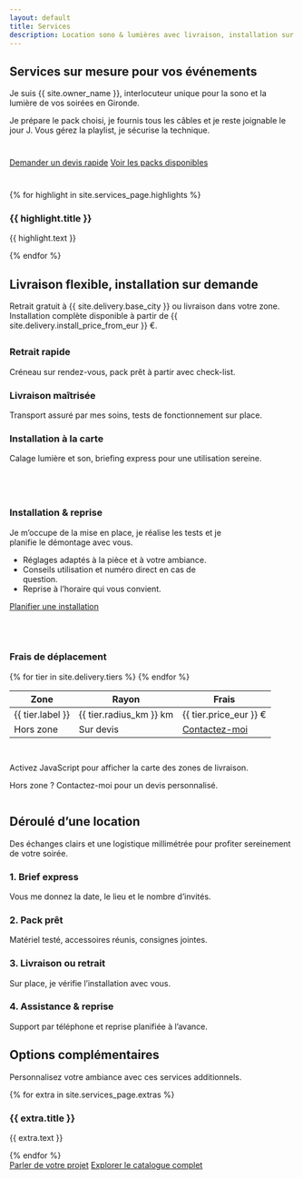 ```yaml
---
layout: default
title: Services
description: Location sono & lumières avec livraison, installation sur demande et assistance personnalisée en Gironde.
---
```


<section class="section">
  <div class="container">
    <div class="section-header">
      <h1>Services sur mesure pour vos événements</h1>
      <p class="muted">Je suis {{ site.owner_name }}, interlocuteur unique pour la sono et la lumière de vos soirées en Gironde.</p>
    </div>
    <p>Je prépare le pack choisi, je fournis tous les câbles et je reste joignable le jour J. Vous gérez la playlist, je sécurise la technique.</p>
    <div class="section-actions" style="margin: 2.5rem 0; gap: 1.25rem;">
      <a class="button button--primary" href="{{ site.forms.booking_google_form_url }}" target="_blank" rel="noopener">Demander un devis rapide</a>
      <a class="button button--ghost" href="/packs/">Voir les packs disponibles</a>
    </div>
    <div class="feature-grid" style="margin-top: 2.5rem;">
      {% for highlight in site.services_page.highlights %}
      <article class="feature-card">
        <h3>{{ highlight.title }}</h3>
        <p class="muted">{{ highlight.text }}</p>
      </article>
      {% endfor %}
    </div>
  </div>
</section>

<section class="section">
  <div class="container">
    <div style="display: grid; gap: 2.5rem; grid-template-columns: repeat(auto-fit, minmax(280px, 1fr)); align-items: start;">
      <div>
        <div class="section-header">
          <h2>Livraison flexible, installation sur demande</h2>
          <p class="muted">Retrait gratuit à {{ site.delivery.base_city }} ou livraison dans votre zone. Installation complète disponible à partir de {{ site.delivery.install_price_from_eur }} €.</p>
        </div>
        <div class="feature-grid" style="margin-top: 1.75rem; grid-template-columns: repeat(3, minmax(0, 1fr));">
          <article class="feature-card">
            <h3>Retrait rapide</h3>
            <p class="muted">Créneau sur rendez-vous, pack prêt à partir avec check-list.</p>
          </article>
          <article class="feature-card">
            <h3>Livraison maîtrisée</h3>
            <p class="muted">Transport assuré par mes soins, tests de fonctionnement sur place.</p>
          </article>
          <article class="feature-card">
            <h3>Installation à la carte</h3>
            <p class="muted">Calage lumière et son, briefing express pour une utilisation sereine.</p>
          </article>
        </div>
      </div>
      <aside class="note" style="max-width: 380px; margin: 0;">
        <h3>Installation & reprise</h3>
        <p>Je m’occupe de la mise en place, je réalise les tests et je planifie le démontage avec vous.</p>
        <ul>
          <li>Réglages adaptés à la pièce et à votre ambiance.</li>
          <li>Conseils utilisation et numéro direct en cas de question.</li>
          <li>Reprise à l’horaire qui vous convient.</li>
        </ul>
        <a class="button button--ghost" href="{{ site.forms.booking_google_form_url }}" target="_blank" rel="noopener">Planifier une installation</a>
      </aside>
    </div>
    <div style="display: grid; gap: 1.75rem; margin-top: 3rem; grid-template-columns: repeat(auto-fit, minmax(320px, 1fr)); align-items: start;">
      <div>
        <h3 class="muted">Frais de déplacement</h3>
        <table>
          <thead>
            <tr>
              <th>Zone</th>
              <th>Rayon</th>
              <th>Frais</th>
            </tr>
          </thead>
          <tbody>
          {% for tier in site.delivery.tiers %}
          <tr>
            <td>{{ tier.label }}</td>
            <td>{{ tier.radius_km }} km</td>
            <td>{{ tier.price_eur }} €</td>
          </tr>
          {% endfor %}
          <tr>
            <td>Hors zone</td>
            <td>Sur devis</td>
            <td><a href="{{ site.forms.booking_google_form_url }}" target="_blank" rel="noopener">Contactez-moi</a></td>
          </tr>
        </tbody>
      </table>
      </div>
      <div class="map-shell">
        <div class="map js-delivery-map"
             data-map-id="services"
             data-center-lat="{{ site.delivery.center_lat }}"
             data-center-lng="{{ site.delivery.center_lng }}"
             data-tiers='{{ site.delivery.tiers | jsonify }}'
             data-city="{{ site.delivery.base_city }}">
          <noscript>Activez JavaScript pour afficher la carte des zones de livraison.</noscript>
        </div>
        <p class="muted map-caption">Hors zone ? Contactez-moi pour un devis personnalisé.</p>
      </div>
    </div>
  </div>
</section>

<section class="section">
  <div class="container">
    <div class="section-header">
      <h2>Déroulé d’une location</h2>
      <p class="muted">Des échanges clairs et une logistique millimétrée pour profiter sereinement de votre soirée.</p>
    </div>
    <div class="feature-grid">
      <article class="feature-card">
        <h3>1. Brief express</h3>
        <p class="muted">Vous me donnez la date, le lieu et le nombre d’invités.</p>
      </article>
      <article class="feature-card">
        <h3>2. Pack prêt</h3>
        <p class="muted">Matériel testé, accessoires réunis, consignes jointes.</p>
      </article>
      <article class="feature-card">
        <h3>3. Livraison ou retrait</h3>
        <p class="muted">Sur place, je vérifie l’installation avec vous.</p>
      </article>
      <article class="feature-card">
        <h3>4. Assistance & reprise</h3>
        <p class="muted">Support par téléphone et reprise planifiée à l’avance.</p>
      </article>
    </div>
  </div>
</section>

<section class="section">
  <div class="container">
    <div class="section-header">
      <h2>Options complémentaires</h2>
      <p class="muted">Personnalisez votre ambiance avec ces services additionnels.</p>
    </div>
    <div class="feature-grid">
      {% for extra in site.services_page.extras %}
      <article class="feature-card">
        <h3>{{ extra.title }}</h3>
        <p class="muted">{{ extra.text }}</p>
      </article>
      {% endfor %}
    </div>
    <div class="section-actions" style="gap: 1rem;">
      <a class="button button--primary" href="{{ site.forms.booking_google_form_url }}" target="_blank" rel="noopener">Parler de votre projet</a>
      <a class="button button--ghost" href="/catalogue/">Explorer le catalogue complet</a>
    </div>
  </div>
</section>
